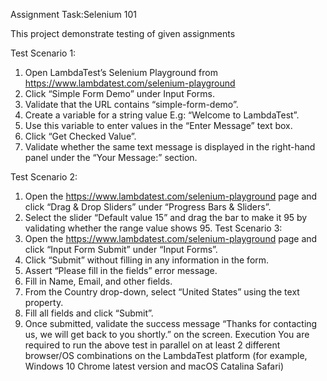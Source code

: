Assignment Task:Selenium 101

This project demonstrate testing of given assignments 

Test Scenario 1:

1. Open LambdaTest’s Selenium Playground from
https://www.lambdatest.com/selenium-playground
2. Click “Simple Form Demo” under Input Forms.
3. Validate that the URL contains “simple-form-demo”.
4. Create a variable for a string value E.g: “Welcome to LambdaTest”.
5. Use this variable to enter values in the “Enter Message” text box.
6. Click “Get Checked Value”.
7. Validate whether the same text message is displayed in the right-hand
panel under the “Your Message:” section.

Test Scenario 2:
1. Open the https://www.lambdatest.com/selenium-playground page and
click “Drag & Drop Sliders” under “Progress Bars & Sliders”.
2. Select the slider “Default value 15” and drag the bar to make it 95 by
validating whether the range value shows 95.
Test Scenario 3:
1. Open the https://www.lambdatest.com/selenium-playground page and
click “Input Form Submit” under “Input Forms”.
2. Click “Submit” without filling in any information in the form.
3. Assert “Please fill in the fields” error message.
4. Fill in Name, Email, and other fields.
5. From the Country drop-down, select “United States” using the text
property.
6. Fill all fields and click “Submit”.
7. Once submitted, validate the success message “Thanks for contacting
us, we will get back to you shortly.” on the screen.
Execution
You are required to run the above test in parallel on at least 2 different
browser/OS combinations on the LambdaTest platform (for example,
Windows 10 Chrome latest version and macOS Catalina Safari)   
